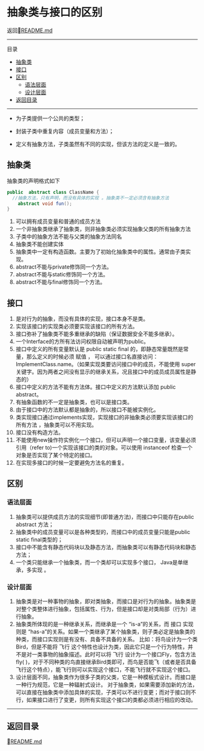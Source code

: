 # 抽象类与接口的区别
返回[README.md](./../../README.md)

---
目录
<!-- @import "[TOC]" {cmd="toc" depthFrom=2 depthTo=6 orderedList=false} -->
<!-- code_chunk_output -->

* [抽象类](#抽象类)
* [接口](#接口)
* [区别](#区别)
	* [语法层面](#语法层面)
	* [设计层面](#设计层面)
* [返回目录](#返回目录)

<!-- /code_chunk_output -->
---

- 为子类提供一个公共的类型；

- 封装子类中重复内容（成员变量和方法）；

- 定义有抽象方法，子类虽然有不同的实现，但该方法的定义是一致的。
## 抽象类
抽象类的声明格式如下
```java
public  abstract class ClassName {
  //抽象方法，只有声明，而没有具体的实现 。抽象类不一定必须含有抽象方法
    abstract void fun();
}
```
1. 可以拥有成员变量和普通的成员方法
2. 一个非抽象类继承了抽象类，则非抽象类必须实现抽象父类的所有抽象方法
3. 子类中的抽象方法不能与父类的抽象方法同名
4. 抽象类不能创建实体
5. 抽象类中一定有构造函数。主要为了初始化抽象类中的属性。通常由子类实现。
6. abstract不能与private修饰同一个方法。
7. abstract不能与static修饰同一个方法。
8. abstract不能与final修饰同一个方法。

## 接口
1. 是对行为的抽象，而没有具体的实现，接口本身不是类。
2. 实现该接口的实现类必须要实现该接口的所有方法。
3. 接口弥补了抽象类不能多重继承的缺陷（保证数据安全不能多继承）。
4. 一个Interface的方所有法访问权限自动被声明为public。
5. 接口中定义的所有变量默认是 public static final 的，即静态常量既然是常量，那么定义的时候必须 赋值 ， 可以通过接口名直接访问：ImplementClass.name。（如果实现类要访问接口中的成员，不能使用 super 关键字。因为两者之间没有显示的继承关系，况且接口中的成员成员属性是静态的）
6. 接口中定义的方法不能有方法体。接口中定义的方法默认添加 public abstract。
7. 有抽象函数的不一定是抽象类，也可以是接口类。
8. 由于接口中的方法默认都是抽象的，所以接口不能被实例化。
9. 类实现接口通过implements实现，实现接口的非抽象类必须要实现该接口的 所有方法 ，抽象类可以不用实现。
10. 接口没有构造方法。
11. 不能使用new操作符实例化一个接口，但可以声明一个接口变量，该变量必须引用（refer to)一个实现该接口的类的对象。可以使用 instanceof 检查一个对象是否实现了某个特定的接口。
12. 在实现多接口的时候一定要避免方法名的重复。

## 区别
### 语法层面
1. 抽象类可以提供成员方法的实现细节(即普通方法)，而接口中只能存在public abstract 方法；
2. 抽象类中的成员变量可以是各种类型的，而接口中的成员变量只能是public static final类型的；
3. 接口中不能含有静态代码块以及静态方法，而抽象类可以有静态代码块和静态方法；
4. 一个类只能继承一个抽象类，而一个类却可以实现多个接口， Java是单继承，多实现 。
### 设计层面
1. 抽象类是对一种事物的抽象，即对类抽象，而接口是对行为的抽象。抽象类是对整个类整体进行抽象，包括属性、行为，但是接口却是对类局部（行为）进行抽象。
2. 抽象类所体现的是一种继承关系，而继承是一个 “is-a”的关系，而 接口 实现则是 “has-a”的关系。如果一个类继承了某个抽象类，则子类必定是抽象类的种类，而接口实现则是有没有、具备不具备的关系。 比如：将鸟设计为一个类Bird，但是不能将 飞行 这个特性也设计为类，因此它只是一个行为特性，并不是对一类事物的抽象描述。此时可以将 飞行 设计为一个接口Fly，包含方法fly( )，对于不同种类的鸟直接继承Bird类即可，而鸟是否能飞（或者是否具备飞行这个特点），能飞行则可以实现这个接口，不能飞行就不实现这个接口。
3. 设计层面不同，抽象类作为很多子类的父类，它是一种模板式设计。而接口是一种行为规范，它是一种辐射式设计。 对于抽象类，如果需要添加新的方法，可以直接在抽象类中添加具体的实现，子类可以不进行变更；而对于接口则不行，如果接口进行了变更，则所有实现这个接口的类都必须进行相应的改动。


---
## 返回目录
[README.md](./../../README.md)
